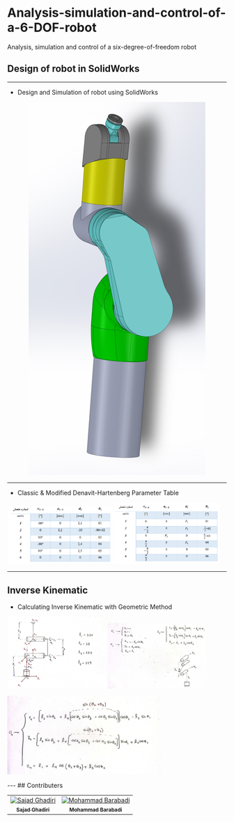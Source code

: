 # Analysis-simulation-and-control-of-a-6-DOF-robot
Analysis, simulation and control of a six-degree-of-freedom robot

## Design of robot in SolidWorks
---
- Design and Simulation of robot using SolidWorks
<p align="center">
  <img src="./Pictures/Test1.png" /> 
</p>

---
- Classic & Modified Denavit-Hartenberg Parameter Table
<p align="Left">
  <img src="./Pictures/DenavitHartenbergParameterTables.png" width="48%" height="48%" /> 
  <img src="./Pictures/ModifiedDenavitHartenbergParameterTables.png" width="48%" height="48%" /> 
</p>

---
## Inverse Kinematic
- Calculating Inverse Kinematic with Geometric Method
<p align="Left">
  <img src="./Pictures/InverseKinematic1.png" width="45%" height="45%" /> 
  <img src="./Pictures/InverseKinematic2.png" width="45%" height="45%" /> 
</p>
<p align="Left">
  <img src="./Pictures/InverseKinematic3.png" width="70%" height="70%" /> 
</p>
---
## Contributers
<table>
  <tr>
    <td align="center">
      <a href="https://github.com/Sajad-Ghadiri">
        <img src="https://avatars.githubusercontent.com/u/85509531?v=4" width="100px;" alt="Sajad Ghadiri"/><br>
        <sub>
          <b>Sajad Ghadiri</b>
        </sub>
      </a>
    </td>
    <td align="center">
      <a href="https://github.com/MBW0lf">
        <img src="https://avatars.githubusercontent.com/u/86104083?v=4" width="100px;" alt="Mohammad Barabadi"/><br>
        <sub>
          <b>Mohammad Barabadi</b>
        </sub>
      </a>
    </td>
</table>